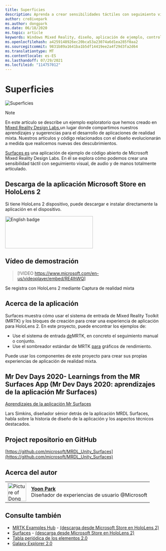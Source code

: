 ```yaml
---
title: Superficies
description: Aprenda a crear sensibilidades táctiles con seguimiento visual, audio y manos articuladas en la aplicación de ejemplo Surfaces.
author: cre8ivepark
ms.author: dongpark
ms.date: 06/18/2020
ms.topic: article
keywords: Windows Mixed Reality, diseño, aplicación de ejemplo, controles, MRTK, Mixed Reality Toolkit, Unity, aplicaciones de ejemplo, aplicaciones de ejemplo, código abierto, Microsoft Store, HoloLens, casco de realidad mixta, casco de realidad mixta de Windows, casco de realidad virtual
ms.openlocfilehash: a4259148926ec20bca53a23074a6d1ea285f0aa2
ms.sourcegitcommit: 9831b89a1641ba1b5df14419ee2a4f29d3fa2d64
ms.translationtype: MT
ms.contentlocale: es-ES
ms.lasthandoff: 07/29/2021
ms.locfileid: "114757012"
---
```

# <a name="surfaces"></a>Superficies

![Superficies](images/MRDL_Surfaces_1.jpg)

>[!NOTE]
>En este artículo se describe un ejemplo exploratorio que hemos creado en [Mixed Reality Design Labs,](https://github.com/Microsoft/MRDesignLabs_Unity)un lugar donde compartimos nuestros aprendizajes y sugerencias para el desarrollo de aplicaciones de realidad mixta. Nuestros artículos y código relacionados con el diseño evolucionarán a medida que realicemos nuevas des descubrimientos.

[Surfaces es](https://github.com/microsoft/MRDL_Unity_Surfaces)  una aplicación de ejemplo de código abierto de Microsoft Mixed Reality Design Labs. En él se explora cómo podemos crear una sensibilidad táctil con seguimiento visual, de audio y de manos totalmente articulado.

## <a name="download-app-from-microsoft-store-in-hololens-2"></a>Descarga de la aplicación Microsoft Store en HoloLens 2
Si tiene HoloLens 2 dispositivo, puede descargar e instalar directamente la aplicación en el dispositivo.

<a href='//www.microsoft.com/store/apps/9nvkpv3sk3x0?cid=storebadge&ocid=badge'><img src='https://developer.microsoft.com/store/badges/images/English_get-it-from-MS.png' alt='English badge' width="284px" height="104px" style='width: 284px; height: 104px;'/></a>

## <a name="demo-video"></a>Vídeo de demostración 

> [!VIDEO https://www.microsoft.com/en-us/videoplayer/embed/RE4IhWQ]

Se registra con HoloLens 2 mediante Captura de realidad mixta

## <a name="about-the-app"></a>Acerca de la aplicación

Surfaces muestra cómo usar el sistema de entrada de Mixed Reality Toolkit (MRTK) y los bloques de creación para crear una experiencia de aplicación para HoloLens 2. En este proyecto, puede encontrar los ejemplos de:

- Use el sistema de entrada [de](/windows/mixed-reality/mrtk-unity/features/input/overview)MRTK, en concreto el seguimiento manual o conjunto.
- Use el sombreador estándar de MRTK [para](/windows/mixed-reality/mrtk-unity/features/rendering/mrtk-standard-shader) gráficos de rendimiento.

Puede usar los componentes de este proyecto para crear sus propias experiencias de aplicación de realidad mixta.

## <a name="mr-dev-days-2020---learnings-from-the-mr-surfaces-app"></a>Mr Dev Days 2020- Learnings from the MR Surfaces App (Mr Dev Days 2020: aprendizajes de la aplicación Mr Surfaces)

[Aprendizajes de la aplicación Mr Surfaces](https://channel9.msdn.com/Shows/Docs-Mixed-Reality/Learnings-from-the-MR-Surfaces-App)

Lars Simkins, diseñador sénior detrás de la aplicación MRDL Surfaces, habla sobre la historia de diseño de la aplicación y los aspectos técnicos destacados.

## <a name="project-repository-on-github"></a>Project repositorio en GitHub

[https://github.com/microsoft/MRDL_Unity_Surfaces](https://github.com/microsoft/MRDL_Unity_Surfaces)


## <a name="about-the-author"></a>Acerca del autor

<table style="border-collapse:collapse" padding-left="0px">
<tr>
<td style="border-style: none" width="60px"><img alt="Picture of Dong Yoon Park" width="60" height="60" src="images/dongyoonpark.jpg"></td>
<td style="border-style: none"><a href="http://dongyoonpark.com" target="_blank"><b>Yoon Park</b></a><br>Diseñador de experiencias de usuario @Microsoft</td>
</tr>
</table>

## <a name="see-also"></a>Consulte también

* [MRTK Examples Hub](/windows/mixed-reality/mrtk-unity/features/example-scenes/example-hub) - [(descarga desde Microsoft Store en HoloLens 2)](https://www.microsoft.com/en-us/p/mrtk-examples-hub/9mv8c39l2sj4)
* [Surfaces](sampleapp-surfaces.md) - [(descarga desde Microsoft Store en HoloLens 2)](https://www.microsoft.com/en-us/p/surfaces/9nvkpv3sk3x0)
* [Tabla periódica de los elementos 2.0](https://medium.com/@dongyoonpark/bringing-the-periodic-table-of-the-elements-app-to-hololens-2-with-mrtk-v2-a6e3d8362158)
* [Galaxy Explorer 2.0](galaxy-explorer-update.md)